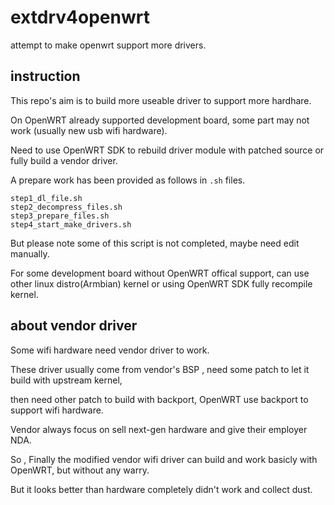 # extdrv4openwrt

attempt to make openwrt support more drivers.

## instruction

This repo's aim is to build more useable driver to support more hardhare.

On OpenWRT already supported development board, some part may not work (usually new usb wifi hardware).

Need to use OpenWRT SDK to rebuild driver module with patched source or fully build a vendor driver.

A prepare work has been provided as follows in `.sh` files.

```
step1_dl_file.sh
step2_decompress_files.sh
step3_prepare_files.sh
step4_start_make_drivers.sh
```

But please note some of this script is not completed, maybe need edit manually.

For some development board without OpenWRT offical support, can use other linux distro(Armbian) kernel or using OpenWRT SDK fully recompile kernel.


## about vendor driver

Some wifi hardware need vendor driver to work.

These driver usually come from vendor's BSP , need some patch to let it build with upstream kernel,

then need other patch to build with backport, OpenWRT use backport to support wifi hardware.

Vendor always focus on sell next-gen hardware and give their employer NDA.

So , Finally the modified vendor wifi driver can build and work basicly with OpenWRT, but without any warry.

But it looks better than hardware completely didn't work and collect dust.


